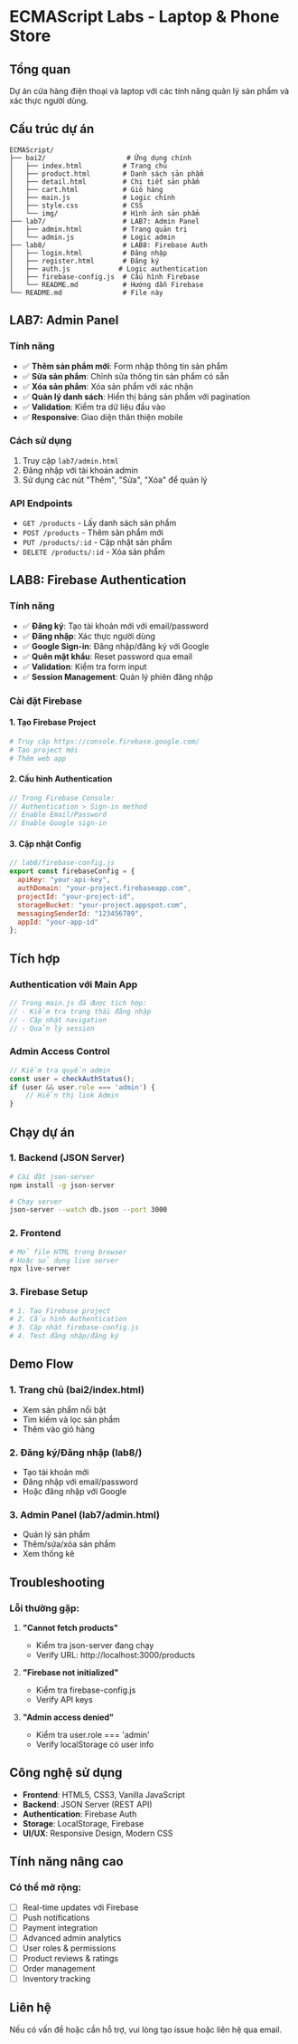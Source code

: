 # ECMAScript Labs - Laptop & Phone Store

## Tổng quan
Dự án cửa hàng điện thoại và laptop với các tính năng quản lý sản phẩm và xác thực người dùng.

## Cấu trúc dự án

```
ECMAScript/
├── bai2/                    # Ứng dụng chính
│   ├── index.html          # Trang chủ
│   ├── product.html        # Danh sách sản phẩm
│   ├── detail.html         # Chi tiết sản phẩm
│   ├── cart.html           # Giỏ hàng
│   ├── main.js             # Logic chính
│   ├── style.css           # CSS
│   └── img/                # Hình ảnh sản phẩm
├── lab7/                   # LAB7: Admin Panel
│   ├── admin.html          # Trang quản trị
│   └── admin.js            # Logic admin
├── lab8/                   # LAB8: Firebase Auth
│   ├── login.html          # Đăng nhập
│   ├── register.html       # Đăng ký
│   ├── auth.js            # Logic authentication
│   ├── firebase-config.js  # Cấu hình Firebase
│   └── README.md           # Hướng dẫn Firebase
└── README.md               # File này
```

## LAB7: Admin Panel

### Tính năng
- ✅ **Thêm sản phẩm mới**: Form nhập thông tin sản phẩm
- ✅ **Sửa sản phẩm**: Chỉnh sửa thông tin sản phẩm có sẵn
- ✅ **Xóa sản phẩm**: Xóa sản phẩm với xác nhận
- ✅ **Quản lý danh sách**: Hiển thị bảng sản phẩm với pagination
- ✅ **Validation**: Kiểm tra dữ liệu đầu vào
- ✅ **Responsive**: Giao diện thân thiện mobile

### Cách sử dụng
1. Truy cập `lab7/admin.html`
2. Đăng nhập với tài khoản admin
3. Sử dụng các nút "Thêm", "Sửa", "Xóa" để quản lý

### API Endpoints
- `GET /products` - Lấy danh sách sản phẩm
- `POST /products` - Thêm sản phẩm mới
- `PUT /products/:id` - Cập nhật sản phẩm
- `DELETE /products/:id` - Xóa sản phẩm

## LAB8: Firebase Authentication

### Tính năng
- ✅ **Đăng ký**: Tạo tài khoản mới với email/password
- ✅ **Đăng nhập**: Xác thực người dùng
- ✅ **Google Sign-in**: Đăng nhập/đăng ký với Google
- ✅ **Quên mật khẩu**: Reset password qua email
- ✅ **Validation**: Kiểm tra form input
- ✅ **Session Management**: Quản lý phiên đăng nhập

### Cài đặt Firebase

#### 1. Tạo Firebase Project
```bash
# Truy cập https://console.firebase.google.com/
# Tạo project mới
# Thêm web app
```

#### 2. Cấu hình Authentication
```javascript
// Trong Firebase Console:
// Authentication > Sign-in method
// Enable Email/Password
// Enable Google sign-in
```

#### 3. Cập nhật Config
```javascript
// lab8/firebase-config.js
export const firebaseConfig = {
  apiKey: "your-api-key",
  authDomain: "your-project.firebaseapp.com",
  projectId: "your-project-id",
  storageBucket: "your-project.appspot.com",
  messagingSenderId: "123456789",
  appId: "your-app-id"
};
```

## Tích hợp

### Authentication với Main App
```javascript
// Trong main.js đã được tích hợp:
// - Kiểm tra trạng thái đăng nhập
// - Cập nhật navigation
// - Quản lý session
```

### Admin Access Control
```javascript
// Kiểm tra quyền admin
const user = checkAuthStatus();
if (user && user.role === 'admin') {
    // Hiển thị link Admin
}
```

## Chạy dự án

### 1. Backend (JSON Server)
```bash
# Cài đặt json-server
npm install -g json-server

# Chạy server
json-server --watch db.json --port 3000
```

### 2. Frontend
```bash
# Mở file HTML trong browser
# Hoặc sử dụng live server
npx live-server
```

### 3. Firebase Setup
```bash
# 1. Tạo Firebase project
# 2. Cấu hình Authentication
# 3. Cập nhật firebase-config.js
# 4. Test đăng nhập/đăng ký
```

## Demo Flow

### 1. Trang chủ (bai2/index.html)
- Xem sản phẩm nổi bật
- Tìm kiếm và lọc sản phẩm
- Thêm vào giỏ hàng

### 2. Đăng ký/Đăng nhập (lab8/)
- Tạo tài khoản mới
- Đăng nhập với email/password
- Hoặc đăng nhập với Google

### 3. Admin Panel (lab7/admin.html)
- Quản lý sản phẩm
- Thêm/sửa/xóa sản phẩm
- Xem thống kê

## Troubleshooting

### Lỗi thường gặp:

1. **"Cannot fetch products"**
   - Kiểm tra json-server đang chạy
   - Verify URL: http://localhost:3000/products

2. **"Firebase not initialized"**
   - Kiểm tra firebase-config.js
   - Verify API keys

3. **"Admin access denied"**
   - Kiểm tra user.role === 'admin'
   - Verify localStorage có user info

## Công nghệ sử dụng

- **Frontend**: HTML5, CSS3, Vanilla JavaScript
- **Backend**: JSON Server (REST API)
- **Authentication**: Firebase Auth
- **Storage**: LocalStorage, Firebase
- **UI/UX**: Responsive Design, Modern CSS

## Tính năng nâng cao

### Có thể mở rộng:
- [ ] Real-time updates với Firebase
- [ ] Push notifications
- [ ] Payment integration
- [ ] Advanced admin analytics
- [ ] User roles & permissions
- [ ] Product reviews & ratings
- [ ] Order management
- [ ] Inventory tracking

## Liên hệ

Nếu có vấn đề hoặc cần hỗ trợ, vui lòng tạo issue hoặc liên hệ qua email.


